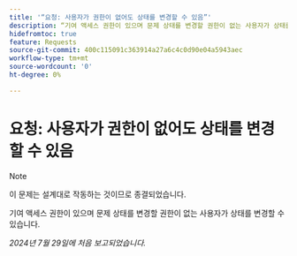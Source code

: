 ```yaml
---
title: '“요청: 사용자가 권한이 없어도 상태를 변경할 수 있음”'
description: “기여 액세스 권한이 있으며 문제 상태를 변경할 권한이 없는 사용자가 상태를 변경할 수 있습니다.”
hidefromtoc: true
feature: Requests
source-git-commit: 400c115091c363914a27a6c4c0d90e04a5943aec
workflow-type: tm+mt
source-wordcount: '0'
ht-degree: 0%

---
```



# 요청: 사용자가 권한이 없어도 상태를 변경할 수 있음

>[!NOTE]
>
>이 문제는 설계대로 작동하는 것이므로 종결되었습니다.

기여 액세스 권한이 있으며 문제 상태를 변경할 권한이 없는 사용자가 상태를 변경할 수 있습니다.

_2024년 7월 29일에 처음 보고되었습니다._
